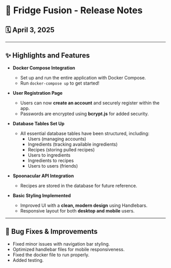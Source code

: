 # 📢 Fridge Fusion - Release Notes
## 🗓️ April 3, 2025

---

## ✨ Highlights and Features

- **Docker Compose Integration**
  - Set up and run the entire application with Docker Compose.
  - Run `docker-compose up` to get started!

- **User Registration Page**
  - Users can now **create an account** and securely register within the app.
  - Passwords are encrypted using **bcrypt.js** for added security.  

- **Database Tables Set Up** 
  - All essential database tables have been structured, including:  
    - Users (managing accounts)  
    - Ingredients (tracking available ingredients)  
    - Recipes (storing pulled recipes)
    - Users to ingredients
    - Ingredients to recipes
    - Users to users (friends)

- **Spoonacular API Integration**
  - Recipes are stored in the database for future reference.  

- **Basic Styling Implemented**
  - Improved UI with a **clean, modern design** using Handlebars.  
  - Responsive layout for both **desktop and mobile** users.  

---

## 🔧 Bug Fixes & Improvements
- Fixed minor issues with navigation bar styling.
- Optimized handlebar files for mobile responsiveness.
- Fixed the docker file to run properly.
- Added testing.
